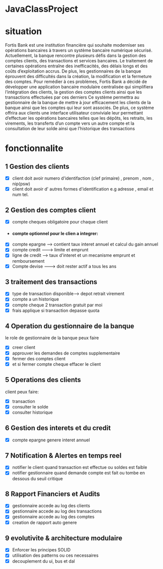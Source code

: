 # JavaClassProject
# situation
Fortis Bank est une institution financière qui souhaite moderniser ses opérations bancaires à travers un système bancaire numérique sécurisé. Actuellement, la banque rencontre plusieurs défis dans la gestion des comptes clients, des transactions et services bancaires. Le traitement de certaines opérations entraîne des inefficacités, des délais longs et des coûts d’exploitation accrus. De plus, les gestionnaires de la banque éprouvent des difficultés dans la création, la modification et la fermeture des comptes. Pour remédier à ces problèmes, Fortis Bank a décidé de développer une application bancaire modulaire centralisée qui simplifiera l’intégration des clients, la gestion des comptes clients ainsi que les transactions effectuées par ces derniers Ce système permettra au gestionnaire de la banque de mettre à jour efficacement les clients de la banque ainsi que les comptes qui leur sont associés. De plus, ce système offrira aux clients une interface utilisateur conviviale leur permettant d’effectuer les opérations bancaires telles que les dépôts, les retraits, les virements, les transferts d’un compte vers un autre compte et la consultation de leur solde ainsi que l’historique des transactions 

# fonctionnalite
## 1 Gestion des clients
- [x]  client doit avoir  numero d'identifaction (clef primaire) , prenom , nom , nip(psw)
- [x]  client doit avoir d' autres formes d'identification e.g adresse , email et num tel.

## 2 Gestion des comptes client
- [x] compte cheques obligatoire pour chaque client
- #### compte optionnel pour le clien a integrer:
- [x] compte epargne --> contient taux interet annuel et calcul du gain annuel
- [x] compte credit ---> limite et emprunt
- [x] ligne de credit --> taux d'interet et un mecanisme emprunt et remboursement
- [x] Compte devise ---> doit rester actif a tous les ans

## 3 traitement des transactions
- [x] type de transaction disponible--> depot retrait virement
- [x] compte a un historique
- [x] compte cheque 2 transaction gratuit par moi
- [x] frais applique si transaction depasse quota

## 4 Operation du gestionnaire de la banque
le role de gestionnaire de la banque peux faire
- [x] creer client
- [x] approuver les demandes de comptes supplementaire
- [x] fermer des comptes client
- [x] et si fermer compte cheque effacer le client

## 5 Operations des clients
client peux faire:
- [x] transaction
- [x] consulter le solde
- [x] consulter historique

## 6 Gestion des interets et du credit
- [x] compte epargne genere interet annuel

## 7 Notification & Alertes en temps reel
- [x] notifier le client quand transaction est effectue ou soldes est faible
- [x] notifier gestionnaire quand demande compte est fait ou tombe en dessous du seuil critique

## 8 Rapport Financiers et Audits
- [x] gestionnaire accede au log des clients
- [x] gestionnaire accede au log des transactions
- [x] gestionnaire accede au log des comptes
- [x] creation de rapport auto genere 
## 9 evolutivite & architecture modulaire
- [x] Enforcer les principes SOLID
- [x] utilisation des patterns ou ces necessaires
- [x] decouplement du ui, bus et dal
